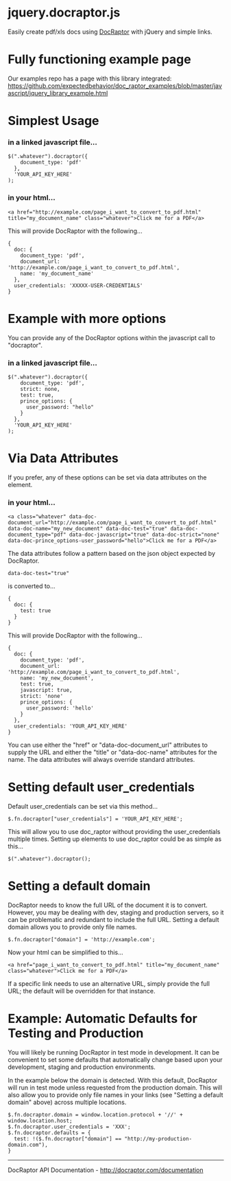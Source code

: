 # jquery.docraptor.js

Easily create pdf/xls docs using [DocRaptor](http://docraptor.com) with jQuery and simple links.

# Fully functioning example page

Our examples repo has a page with this library integrated:
https://github.com/expectedbehavior/doc_raptor_examples/blob/master/javascript/jquery_library_example.html

# Simplest Usage

### in a linked javascript file...

    $(".whatever").docraptor({
        document_type: 'pdf'
      },
      'YOUR_API_KEY_HERE'
    );
    
### in your html...

    <a href="http://example.com/page_i_want_to_convert_to_pdf.html" title="my_document_name" class="whatever">Click me for a PDF</a>
    
This will provide DocRaptor with the following...
  
    {
      doc: {
        document_type: 'pdf',
        document_url: 'http://example.com/page_i_want_to_convert_to_pdf.html',
        name: 'my_document_name'
      },
      user_credentials: 'XXXXX-USER-CREDENTIALS'
    }
    

# Example with more options
You can provide any of the DocRaptor options within the javascript call to "docraptor". 

### in a linked javascript file...

    $(".whatever").docraptor({
        document_type: 'pdf',
        strict: none,
        test: true,
        prince_options: {
          user_password: "hello"
        }
      },
      'YOUR_API_KEY_HERE'
    );

# Via Data Attributes

If you prefer, any of these options can be set via data attributes on the element.
    
### in your html...

    <a class="whatever" data-doc-document_url="http://example.com/page_i_want_to_convert_to_pdf.html" data-doc-name="my_new_document" data-doc-test="true" data-doc-document_type="pdf" data-doc-javascript="true" data-doc-strict="none" data-doc-prince_options-user_password="hello">Click me for a PDF</a>
    
The data attributes follow a pattern based on the json object expected by DocRaptor.

    data-doc-test="true"
    
is converted to...

    {
      doc: {
        test: true
      }
    }
    
This will provide DocRaptor with the following...
  
    {
      doc: {
        document_type: 'pdf',
        document_url: 'http://example.com/page_i_want_to_convert_to_pdf.html',
        name: 'my_new_document',
        test: true,
        javascript: true,
        strict: 'none'
        prince_options: {
          user_password: 'hello'
        }
      },
      user_credentials: 'YOUR_API_KEY_HERE'
    }

You can use either the "href" or "data-doc-document_url" attributes to supply the URL and either the "title" or "data-doc-name" attributes for the name.  The data attributes will always override standard attributes.

# Setting default user_credentials

Default user_credentials can be set via this method...

    $.fn.docraptor["user_credentials"] = 'YOUR_API_KEY_HERE';

This will allow you to use doc_raptor without providing the user_credentials multiple times.  Setting up elements to use doc_raptor could be as simple as this...

    $(".whatever").docraptor();

# Setting a default domain

DocRaptor needs to know the full URL of the document it is to convert.  However, you may be dealing with dev, staging and production servers, so it can be problematic and redundant to include the full URL.  Setting a default domain allows you to provide only file names.

    $.fn.docraptor["domain"] = 'http://example.com';
    
Now your html can be simplified to this...

    <a href="page_i_want_to_convert_to_pdf.html" title="my_document_name" class="whatever">Click me for a PDF</a>
    
If a specific link needs to use an alternative URL, simply provide the full URL; the default will be overridden for that instance.

# Example: Automatic Defaults for Testing and Production

You will likely be running DocRaptor in test mode in development.  It can be convenient to set some defaults that automatically change based upon your development, staging and production environments.

In the example below the domain is detected.  With this default, DocRaptor will run in test mode unless requested from the production domain.  This will also allow you to provide only file names in your links (see "Setting a default domain" above) across multiple locations.

    $.fn.docraptor.domain = window.location.protocol + '//' + window.location.host;
    $.fn.docraptor.user_credentials = 'XXX';
    $.fn.docraptor.defaults = {
      test: !($.fn.docraptor["domain"] == "http://my-production-domain.com"),
    }

---
    
DocRaptor API Documentation - http://docraptor.com/documentation